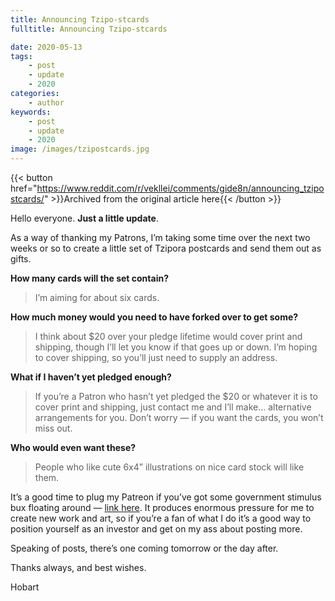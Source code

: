 ```yaml
---
title: Announcing Tzipo-stcards
fulltitle: Announcing Tzipo-stcards

date: 2020-05-13
tags:
    - post
    - update
    - 2020
categories:
    - author
keywords:
    - post
    - update
    - 2020
image: /images/tzipostcards.jpg
---
```

{{< button href="https://www.reddit.com/r/vekllei/comments/gide8n/announcing_tzipostcards/" >}}Archived from the original article here{{< /button >}}

Hello everyone. **Just a little update**.

As a way of thanking my Patrons, I’m taking some time over the next two weeks or so to create a little set of Tzipora postcards and send them out as gifts.

**How many cards will the set contain?**

>I’m aiming for about six cards.

**How much money would you need to have forked over to get some?**

>I think about $20 over your pledge lifetime would cover print and shipping, though I’ll let you know if that goes up or down. I’m hoping to cover shipping, so you’ll just need to supply an address.

**What if I haven’t yet pledged enough?**

>If you’re a Patron who hasn’t yet pledged the $20 or whatever it is to cover print and shipping, just contact me and I’ll make… alternative arrangements for you. Don’t worry — if you want the cards, you won’t miss out.

**Who would even want these?**

>People who like cute 6x4” illustrations on nice card stock will like them.

It’s a good time to plug my Patreon if you’ve got some government stimulus bux floating around — [link here](https://www.patreon.com/vekllei). It produces enormous pressure for me to create new work and art, so if you’re a fan of what I do it’s a good way to position yourself as an investor and get on my ass about posting more.

Speaking of posts, there’s one coming tomorrow or the day after.

Thanks always, and best wishes.

Hobart
